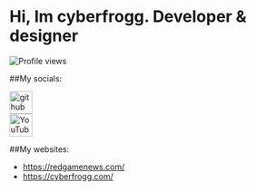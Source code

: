# Hi, Im cyberfrogg. Developer & designer


![Profile views](https://gpvc.arturio.dev/cyberfrogg)  

##My socials:

[<img src='https://cdn.jsdelivr.net/npm/simple-icons@3.0.1/icons/github.svg' alt='github' height='40'>](https://github.com/cyberfrogg)  
[<img src='https://cdn.jsdelivr.net/npm/simple-icons@3.0.1/icons/youtube.svg' alt='YouTube' height='40'>](https://www.youtube.com/c/cyberfrogg)  

##My websites:
* https://redgamenews.com/
* https://cyberfrogg.com/
